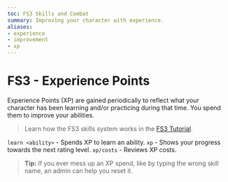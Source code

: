 ```yaml
---
toc: FS3 Skills and Combat
summary: Improving your character with experience.
aliases:
- experience
- improvement
- xp
---
```

# FS3 - Experience Points

Experience Points (XP) are gained periodically to reflect what your character has been learning and/or practicing during that time.  You spend them to improve your abilities.  

> Learn how the FS3 skills system works in the [FS3 Tutorial](/help/fs3).

`learn <ability>` - Spends XP to learn an ability.
`xp` - Shows your progress towards the next rating level.
`xp/costs` - Reviews XP costs.

> **Tip:** If you ever mess up an XP spend, like by typing the wrong skill name, an admin can help you reset it.

